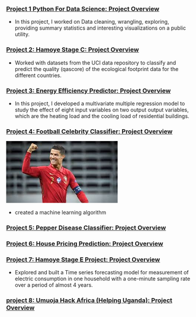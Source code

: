
### [Project 1 Python For Data Science: Project Overview]()
* In this project, I worked on Data cleaning, wrangling, exploring, providing summary statistics and interesting visualizations on a public utility.                                                                                                                                                            
### [Project 2: Hamoye Stage C: Project Overview](https://github.com/Godson199/stage_c_tag_alng)
* Worked with datasets from the UCI data repository to classify and predict the quality (qascore) of the ecological footprint data for the different countries. 

### [Project 3: Energy Efficiency Predictor: Project Overview](https://github.com/Godson199/Hamoye_stage_B/blob/main/Hamoye%20_Internship_Stage_B_Project1.ipynb)
* In this project, I developed a multivariate multiple regression model to study the effect of eight input variables on two output output variables, which are the heating load and the cooling load of residential buildings.

### [Project 4: Football Celebrity Classifier: Project Overview](https://github.com/Godson199/Football-Celebrity-classification)
![](/images/CR7.jpg)
* created a machine learning algorithm

### [Project 5: Pepper Disease Classifier: Project Overview]()

### [Project 6: House Pricing Prediction: Project Overview]()

### [Project 7: Hamoye Stage E Project: Project Overview](https://github.com/Godson199/Stage_E_tag_along)
* Explored and built a Time series forecasting model for measurement of electric consumption in one household with a one-minute sampling rate over a period of almost 4 years.

### [project 8: Umuoja Hack Africa (Helping Uganda): Project Overview]()
